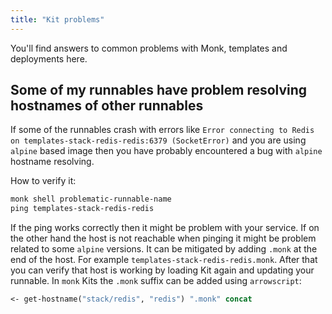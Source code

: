```yaml
---
title: "Kit problems"
---
```


You'll find answers to common problems with Monk, templates and deployments here.

## Some of my runnables have problem resolving hostnames of other runnables

If some of the runnables crash with errors like `Error connecting to Redis on templates-stack-redis-redis:6379 (SocketError)` and you are using `alpine` based image then you have probably encountered a bug with `alpine` hostname resolving.

How to verify it:

```clojure
monk shell problematic-runnable-name
ping templates-stack-redis-redis
```

If the ping works correctly then it might be problem with your service. If on the other hand the host is not reachable when pinging it might be problem related to some `alpine` versions. It can be mitigated by adding `.monk` at the end of the host. For example `templates-stack-redis-redis.monk`. After that you can verify that host is working by loading Kit again and updating your runnable. In `monk` Kits the `.monk` suffix can be added using `arrowscript`:

```clojure
<- get-hostname("stack/redis", "redis") ".monk" concat
```
